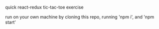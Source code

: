 quick react-redux tic-tac-toe exercise

run on your own machine by cloning this repo, running 'npm i', and 'npm start'